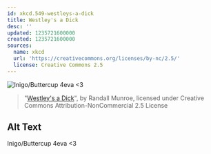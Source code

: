 ```yaml
---
id: xkcd.549-westleys-a-dick
title: Westley's a Dick
desc: ''
updated: 1235721600000
created: 1235721600000
sources:
  name: xkcd
  url: 'https://creativecommons.org/licenses/by-nc/2.5/'
  license: Creative Commons 2.5
---
```

![Inigo/Buttercup 4eva <3](https://imgs.xkcd.com/comics/westleys_a_dick.png)
> "[Westley's a Dick](https://xkcd.com/549/)", by Randall Munroe, licensed under Creative Commons Attribution-NonCommercial 2.5 License

## Alt Text
Inigo/Buttercup 4eva <3
